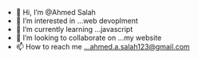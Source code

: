 - 👋 Hi, I’m @Ahmed Salah
- 👀 I’m interested in ...web devoplment 
- 🌱 I’m currently learning ...javascript
- 💞️ I’m looking to collaborate on ...my website
- 📫 How to reach me ...ahmed.a.salah123@gmail.com

<!---
Devilishson/Devilishson is a ✨ special ✨ repository because its `README.md` (this file) appears on your GitHub profile.
You can click the Preview link to take a look at your changes.
--->
